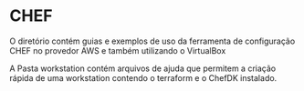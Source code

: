 # CHEF

O diretório contém guias e exemplos de uso da ferramenta de configuração CHEF no provedor AWS e 
também utilizando o VirtualBox

A Pasta workstation contém arquivos de ajuda que permitem a criação rápida de uma workstation 
contendo o terraform e o ChefDK instalado.   